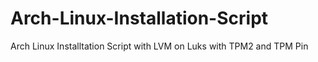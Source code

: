 # Arch-Linux-Installation-Script
Arch Linux Installtation Script with LVM on Luks with TPM2 and TPM Pin 
